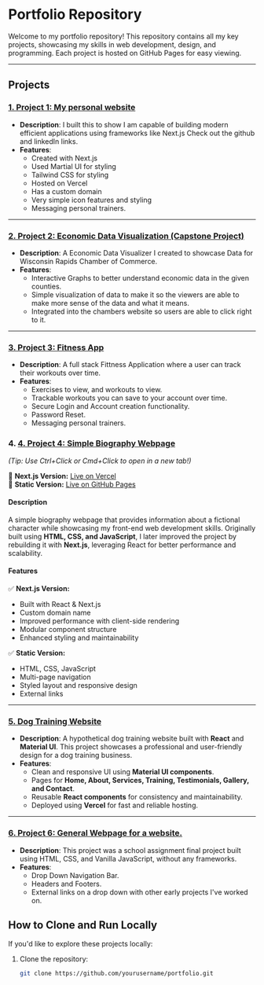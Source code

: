 # Portfolio Repository

Welcome to my portfolio repository! This repository contains all my key projects, showcasing my skills in web development, design, and programming. Each project is hosted on GitHub Pages for easy viewing.

---

## Projects  


### [1. Project 1: My personal website](https://www.alexanderw.dev/)
- **Description**: I built this to show I am capable of building modern efficient applications using frameworks like Next.js Check out the github and linkedIn links.
- **Features**:
  - Created with Next.js
  - Used Martial UI for styling
  - Tailwind CSS for styling
  - Hosted on Vercel
  - Has a custom domain 
  - Very simple icon features and styling 
  - Messaging personal trainers.

---

### [2. Project 2: Economic Data Visualization (Capstone Project) ](https://www.wisconsinrapidschamber.com/local-economic-data/)
- **Description**: A Economic Data Visualizer I created to showcase Data for Wisconsin Rapids Chamber of Commerce. 
- **Features**:
  - Interactive Graphs to better understand economic data in the given counties. 
  - Simple visualization of data to make it so the viewers are able to make more sense of the data and what it means. 
  - Integrated into the chambers website so users are able to click right to it. 

---

### [3. Project 3: Fitness App](https://workouttrackingapp20250220105137.azurewebsites.net/)
- **Description**: A full stack Fittness Application where a user can track their workouts over time.
- **Features**:
  - Exercises to view, and workouts to view.
  - Trackable workouts you can save to your account over time. 
  - Secure Login and Account creation functionality.
  - Password Reset.
  - Messaging personal trainers.

### 4. [4. Project 4: Simple Biography Webpage](https://skywalked.com/)
*(Tip: Use Ctrl+Click or Cmd+Click to open in a new tab!)*  

🔗 **Next.js Version:** [Live on Vercel](https://skywalked.com/)  
🔗 **Static Version:** [Live on GitHub Pages](https://al-jw.github.io/Portfolio/AnakingSkyWalkerWebpage/pages)  

#### Description  
A simple biography webpage that provides information about a fictional character while showcasing my front-end web development skills. Originally built using **HTML, CSS, and JavaScript**, I later improved the project by rebuilding it with **Next.js**, leveraging React for better performance and scalability.  

#### Features  

✅ **Next.js Version:**  
- Built with React & Next.js
- Custom domain name
- Improved performance with client-side rendering  
- Modular component structure  
- Enhanced styling and maintainability

✅ **Static Version:**  
- HTML, CSS, JavaScript  
- Multi-page navigation  
- Styled layout and responsive design  
- External links  

---
### [5. Dog Training Website](https://bark-base-website.vercel.app/)
- **Description**: A hypothetical dog training website built with **React** and **Material UI**. This project showcases a professional and user-friendly design for a dog training business.
- **Features**:
  - Clean and responsive UI using **Material UI components**.
  - Pages for **Home, About, Services, Training, Testimonials, Gallery, and Contact**.
  - Reusable **React components** for consistency and maintainability.
  - Deployed using **Vercel** for fast and reliable hosting.

 ---
### [6. Project 6: General Webpage for a website. ](https://al-jw.github.io/Portfolio/FinalProjectWebsite/Index.html)
- **Description**: This project was a school assignment final project built using HTML, CSS, and Vanilla JavaScript, without any frameworks.
- **Features**:
  - Drop Down Navigation Bar.
  - Headers and Footers.
  - External links on a drop down with other early projects I've worked on. 
 


## How to Clone and Run Locally
If you'd like to explore these projects locally:
1. Clone the repository:
   ```bash
   git clone https://github.com/yourusername/portfolio.git
